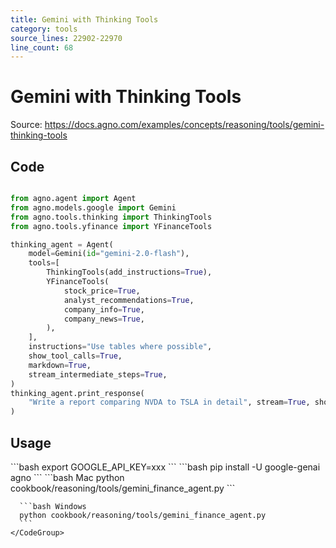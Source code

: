 ```yaml
---
title: Gemini with Thinking Tools
category: tools
source_lines: 22902-22970
line_count: 68
---
```


# Gemini with Thinking Tools
Source: https://docs.agno.com/examples/concepts/reasoning/tools/gemini-thinking-tools



## Code

```python cookbook/reasoning/tools/gemini_finance_agent.py

from agno.agent import Agent
from agno.models.google import Gemini
from agno.tools.thinking import ThinkingTools
from agno.tools.yfinance import YFinanceTools

thinking_agent = Agent(
    model=Gemini(id="gemini-2.0-flash"),
    tools=[
        ThinkingTools(add_instructions=True),
        YFinanceTools(
            stock_price=True,
            analyst_recommendations=True,
            company_info=True,
            company_news=True,
        ),
    ],
    instructions="Use tables where possible",
    show_tool_calls=True,
    markdown=True,
    stream_intermediate_steps=True,
)
thinking_agent.print_response(
    "Write a report comparing NVDA to TSLA in detail", stream=True, show_reasoning=True
)


```

## Usage

<Steps>
  <Snippet file="create-venv-step.mdx" />

  <Step title="Set your API key">
    ```bash
    export GOOGLE_API_KEY=xxx
    ```
  </Step>

  <Step title="Install libraries">
    ```bash
    pip install -U google-genai agno
    ```
  </Step>

  <Step title="Run Agent">
    <CodeGroup>
      ```bash Mac
      python cookbook/reasoning/tools/gemini_finance_agent.py
      ```

      ```bash Windows
      python cookbook/reasoning/tools/gemini_finance_agent.py
      ```
    </CodeGroup>
  </Step>
</Steps>


